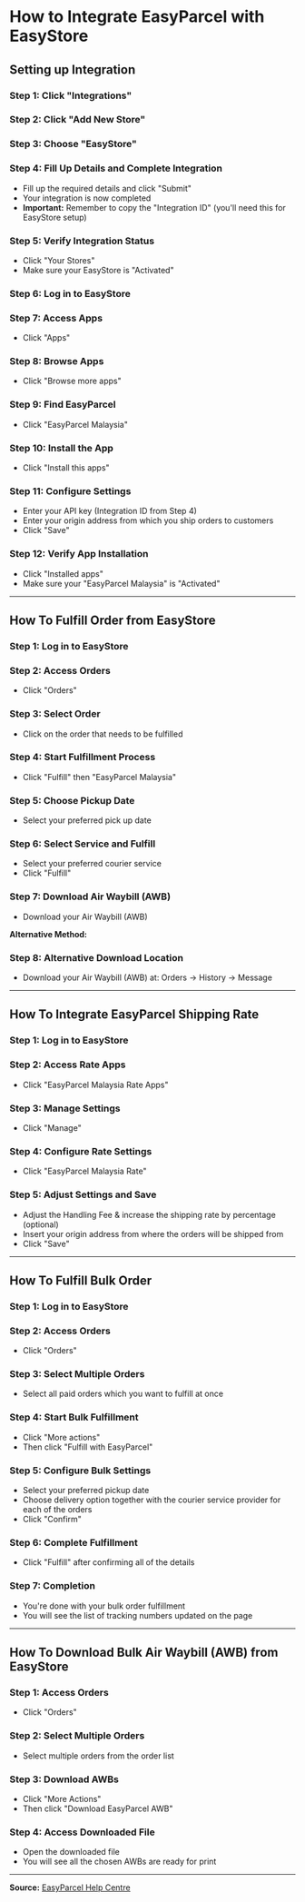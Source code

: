 # How to Integrate EasyParcel with EasyStore

## Setting up Integration

### Step 1: Click "Integrations"

### Step 2: Click "Add New Store"

### Step 3: Choose "EasyStore"

### Step 4: Fill Up Details and Complete Integration
- Fill up the required details and click "Submit"
- Your integration is now completed
- **Important:** Remember to copy the "Integration ID" (you'll need this for EasyStore setup)

### Step 5: Verify Integration Status
- Click "Your Stores" 
- Make sure your EasyStore is "Activated"

### Step 6: Log in to EasyStore

### Step 7: Access Apps
- Click "Apps"

### Step 8: Browse Apps
- Click "Browse more apps"

### Step 9: Find EasyParcel
- Click "EasyParcel Malaysia"

### Step 10: Install the App
- Click "Install this apps"

### Step 11: Configure Settings
- Enter your API key (Integration ID from Step 4)
- Enter your origin address from which you ship orders to customers
- Click "Save"

### Step 12: Verify App Installation
- Click "Installed apps"
- Make sure your "EasyParcel Malaysia" is "Activated"

---

## How To Fulfill Order from EasyStore

### Step 1: Log in to EasyStore

### Step 2: Access Orders
- Click "Orders"

### Step 3: Select Order
- Click on the order that needs to be fulfilled

### Step 4: Start Fulfillment Process
- Click "Fulfill" then "EasyParcel Malaysia"

### Step 5: Choose Pickup Date
- Select your preferred pick up date

### Step 6: Select Service and Fulfill
- Select your preferred courier service
- Click "Fulfill"

### Step 7: Download Air Waybill (AWB)
- Download your Air Waybill (AWB)

**Alternative Method:**

### Step 8: Alternative Download Location
- Download your Air Waybill (AWB) at: Orders → History → Message

---

## How To Integrate EasyParcel Shipping Rate

### Step 1: Log in to EasyStore

### Step 2: Access Rate Apps
- Click "EasyParcel Malaysia Rate Apps"

### Step 3: Manage Settings
- Click "Manage"

### Step 4: Configure Rate Settings
- Click "EasyParcel Malaysia Rate"

### Step 5: Adjust Settings and Save
- Adjust the Handling Fee & increase the shipping rate by percentage (optional)
- Insert your origin address from where the orders will be shipped from
- Click "Save"

---

## How To Fulfill Bulk Order

### Step 1: Log in to EasyStore

### Step 2: Access Orders
- Click "Orders"

### Step 3: Select Multiple Orders
- Select all paid orders which you want to fulfill at once

### Step 4: Start Bulk Fulfillment
- Click "More actions" 
- Then click "Fulfill with EasyParcel"

### Step 5: Configure Bulk Settings
- Select your preferred pickup date
- Choose delivery option together with the courier service provider for each of the orders
- Click "Confirm"

### Step 6: Complete Fulfillment
- Click "Fulfill" after confirming all of the details

### Step 7: Completion
- You're done with your bulk order fulfillment
- You will see the list of tracking numbers updated on the page

---

## How To Download Bulk Air Waybill (AWB) from EasyStore

### Step 1: Access Orders
- Click "Orders"

### Step 2: Select Multiple Orders
- Select multiple orders from the order list

### Step 3: Download AWBs
- Click "More Actions" 
- Then click "Download EasyParcel AWB"

### Step 4: Access Downloaded File
- Open the downloaded file
- You will see all the chosen AWBs are ready for print

---

**Source:** [EasyParcel Help Centre](https://helpcentre-my.easyparcel.com/support/solutions/articles/9000188600-easystore)
